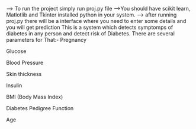 --> To run the project simply run proj.py file
-->You should have scikit learn, Matlotlib and Tkinter installed python in your system.
--> after running proj.py there will be a interface where you need to enter some details and you will get prediction
This is a system which detects symptomps of diabetes in any person and detect risk of Diabetes.
There are several parameters for That:-
 Pregnancy
 
 Glucose
 
 Blood Pressure
 
Skin thickness

Insulin

 BMI (Body Mass Index)
 
 Diabetes Pedigree Function
 
 Age
